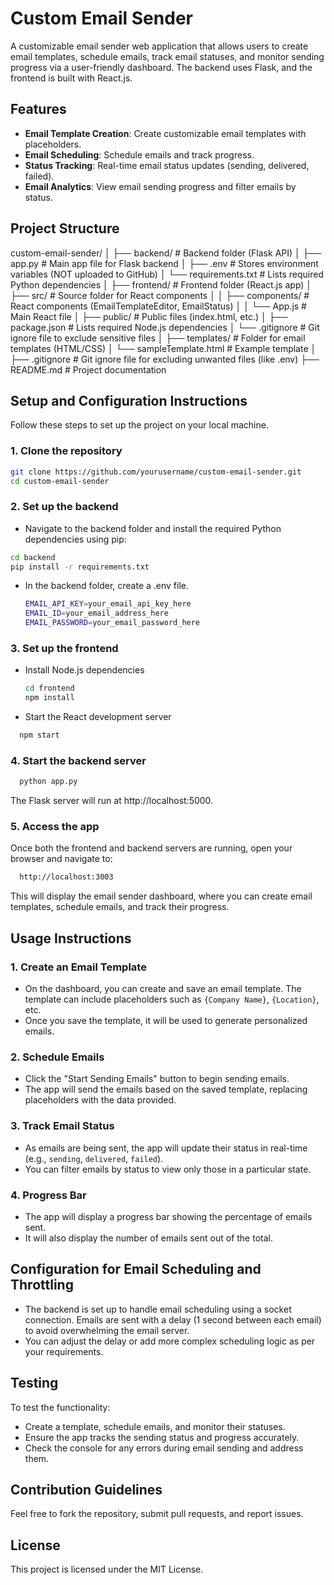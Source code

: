 # Custom Email Sender

A customizable email sender web application that allows users to create email templates, schedule emails, track email statuses, and monitor sending progress via a user-friendly dashboard. The backend uses Flask, and the frontend is built with React.js.

## Features
- **Email Template Creation**: Create customizable email templates with placeholders.
- **Email Scheduling**: Schedule emails and track progress.
- **Status Tracking**: Real-time email status updates (sending, delivered, failed).
- **Email Analytics**: View email sending progress and filter emails by status.

## Project Structure

custom-email-sender/ │ ├── backend/ # Backend folder (Flask API) │ ├── app.py # Main app file for Flask backend │ ├── .env # Stores environment variables (NOT uploaded to GitHub) │ └── requirements.txt # Lists required Python dependencies │ ├── frontend/ # Frontend folder (React.js app) │ ├── src/ # Source folder for React components │ │ ├── components/ # React components (EmailTemplateEditor, EmailStatus) │ │ └── App.js # Main React file │ ├── public/ # Public files (index.html, etc.) │ ├── package.json # Lists required Node.js dependencies │ └── .gitignore # Git ignore file to exclude sensitive files │ ├── templates/ # Folder for email templates (HTML/CSS) │ └── sampleTemplate.html # Example template │ ├── .gitignore # Git ignore file for excluding unwanted files (like .env) ├── README.md # Project documentation


## Setup and Configuration Instructions

Follow these steps to set up the project on your local machine.

### 1. Clone the repository

```bash
git clone https://github.com/yourusername/custom-email-sender.git
cd custom-email-sender
```
### 2. Set up the backend
- Navigate to the backend folder and install the required Python dependencies using pip:

```bash
cd backend
pip install -r requirements.txt
```
- In the backend folder, create a .env file.

  ```bash    
  EMAIL_API_KEY=your_email_api_key_here
  EMAIL_ID=your_email_address_here
  EMAIL_PASSWORD=your_email_password_here
  ```
### 3. Set up the frontend
-  Install Node.js dependencies
      ```bash    
    cd frontend
    npm install
    ```
-  Start the React development server
  ```bash    
    npm start
   ```
### 4. Start the backend server
  ```bash    
    python app.py
   ```
The Flask server will run at http://localhost:5000.

### 5. Access the app
Once both the frontend and backend servers are running, open your browser and navigate to:
  ```bash    
    http://localhost:3003
   ```
This will display the email sender dashboard, where you can create email templates, schedule emails, and track their progress.

## Usage Instructions

### 1. Create an Email Template

- On the dashboard, you can create and save an email template. The template can include placeholders such as `{Company Name}`, `{Location}`, etc.
- Once you save the template, it will be used to generate personalized emails.

### 2. Schedule Emails

- Click the "Start Sending Emails" button to begin sending emails.
- The app will send the emails based on the saved template, replacing placeholders with the data provided.

### 3. Track Email Status

- As emails are being sent, the app will update their status in real-time (e.g., `sending`, `delivered`, `failed`).
- You can filter emails by status to view only those in a particular state.

### 4. Progress Bar

- The app will display a progress bar showing the percentage of emails sent.
- It will also display the number of emails sent out of the total.

## Configuration for Email Scheduling and Throttling

- The backend is set up to handle email scheduling using a socket connection. Emails are sent with a delay (1 second between each email) to avoid overwhelming the email server.
- You can adjust the delay or add more complex scheduling logic as per your requirements.

## Testing

To test the functionality:

* Create a template, schedule emails, and monitor their statuses.
* Ensure the app tracks the sending status and progress accurately.
* Check the console for any errors during email sending and address them.

## Contribution Guidelines
Feel free to fork the repository, submit pull requests, and report issues.

## License
This project is licensed under the MIT License.
